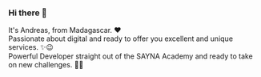 ### Hi there 👋

It's Andreas, from Madagascar. ❤<br>
Passionate about digital and ready to offer you excellent and unique services. ✨😉<br>
Powerful Developer straight out of the SAYNA Academy and ready to take on new challenges. 🚀🔥

